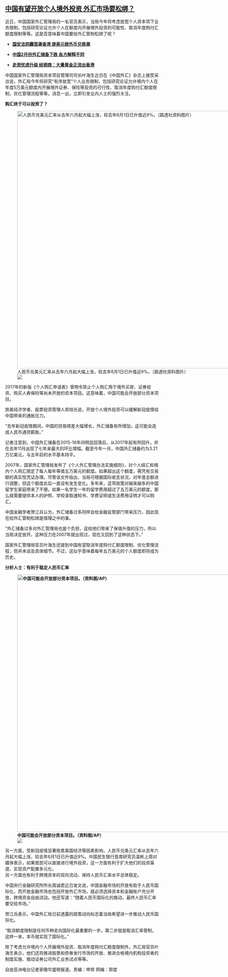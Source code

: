 <!--1614197480000-->
[中国有望开放个人境外投资  外汇市场要松绑？](https://www.rfa.org/mandarin/yataibaodao/jingmao/hc-02242021135847.html)
------

<p>近日，中国国家外汇管理局的一名官员表示，当局今年将考虑放宽个人资本项下业务限制，包括研究论证允许个人在额度内开展境外投资的可能性、取消年度购付汇额度限制等等。这是否意味着中国要给外汇管制松绑了呢？</p><ul><li><b><a class="external-link" href="http://www.rfa.org/mandarin/yataibaodao/ql2-05292020062952.html">国安法阴霾笼罩香港 提美元掀外币兑换潮</a></b></li></ul><ul><li><b><a class="external-link" href="http://www.rfa.org/mandarin/Xinwen/4-03082020151700.html">中国2月份外汇储备下跌 各方解释不同</a></b></li></ul><ul><li><b><a class="external-link" href="http://www.rfa.org/mandarin/yataibaodao/jingmao/gf1-09182019094224.html">走资忧虑升级 经销商：大量黄金正流出香港</a></b></li></ul><p></p><p>中国国家外汇管理局资本项目管理司司长叶海生近日在《中国外汇》杂志上接受采访说，外汇局今年将研究“有序放宽”个人业务限制，包括研究论证允许境内个人在年度5万美元额度内开展境外证券、保险等投资的可行性、取消年度购付汇额度限制，优化管理流程等等。消息一出，立即引发业内人士的强烈关注。</p><p><strong>购汇终于可以投资了？</strong></p><p><figure class="image-richtext image-inline captioned" style="width:1500px;"><img alt="人民币兑美元汇率从去年六月起大幅上涨，较去年6月1日已升值近9%。（路透社资料图片）" height="844" src="https://www.rfa.org/mandarin/yataibaodao/jingmao/hc-02242021135847.html/3cbb2dbb-9f29-44bd-9073-844bbba64705.jpeg/@@images/91b39124-4e77-4509-8805-55facb564b04.jpeg" title="2" width="1500"/><figcaption class="image-caption">人民币兑美元汇率从去年六月起大幅上涨，较去年6月1日已升值近9%。（路透社资料图片）</figcaption><small></small><div id="zoomattribute"><a data-caption="人民币兑美元汇率从去年六月起大幅上涨，较去年6月1日已升值近9%。（路透社资料图片）" data-fancybox="" href="https://www.rfa.org/mandarin/yataibaodao/jingmao/hc-02242021135847.html/3cbb2dbb-9f29-44bd-9073-844bbba64705.jpeg" id="single_image" title="人民币兑美元汇率从去年六月起大幅上涨，较去年6月1日已升值近9%。（路透社资料图片）"><img src="/++plone++rfa-resources/img/icon-zoom.png"/></a></div></figure></p><p>2017年的新版《个人购汇申请表》曾明令禁止个人购汇用于境外买房、证券投资、购买人寿保险等尚未开放的资本项目。这意味着，中国可能会开放部分资本项目。</p><p>旅美经济学者、股票投资管理人郑旭光说，开放个人境外投资可以缓解新冠疫情给中国带来的通胀压力。</p><p>“去年新冠疫情期间，中国的贸易顺差大幅增长，外汇储备有所增加，这可能会造成人民币通货膨胀。”</p><p>记者注意到，中国外汇储备在2015-16年间明显回落后，从2017年起有所回升，并在去年11月出现了七年来最大的环比增幅。截至今年一月，中国外汇储备约为3.21万亿美元，与五年前的水平基本持平。</p><p>2007年，国家外汇管理局发布了《个人外汇管理办法实施细则》，对个人结汇和境内个人购汇限定了每人每年等值五万美元的额度。如果超出这个额度，需凭有交易额的真实性凭证办理。尽管该文件指出，当局可根据国际收支状况，对年度总额进行调整，但这个额度此后一直没有发生变化。多年来，这项政策对越来越多的中国留学生家庭带来了不便。如果一名学生一年的留学费用超过了五万美元的额度，那么就需要提供本人的护照、学校录取通知书、学费证明或生活费用证明才可以购汇。</p><p>中国金融学者贺江兵认为，外汇储备过多同样会给金融监管部门带来压力，因此现在给外汇管制松绑是情理之中的事。</p><p>“外汇储备过多对外汇管理局也是个负担，这给他们带来了保值升值的压力，所以当局决定放开。这种压力在2007年就出现过，现在又回到了这种状态下。”</p><p>国家外汇管理局官员叶海生还提到中国有望取消年度购付汇额度限制、优化管理流程，但并未谈及具体细节。不过，这似乎意味着每年五万美元的个人额度即将成为历史。</p><p><strong>分析人士：有利于稳定人民币汇率</strong></p><p><strong><figure class="image-richtext image-inline captioned" style="width:1500px;"><img alt="中国可能会开放部分资本项目。（资料图/AP）" height="844" src="https://www.rfa.org/mandarin/yataibaodao/jingmao/hc-02242021135847.html/1e7199ad-2b06-4f84-9b1a-ec8a0b192a96.jpeg/@@images/21c87a3f-81a8-485f-ae09-1d6ff79b94dc.jpeg" title="3" width="1500"/><figcaption class="image-caption">中国可能会开放部分资本项目。（资料图/AP）</figcaption><small></small><div id="zoomattribute"><a data-caption="中国可能会开放部分资本项目。（资料图/AP）" data-fancybox="" href="https://www.rfa.org/mandarin/yataibaodao/jingmao/hc-02242021135847.html/1e7199ad-2b06-4f84-9b1a-ec8a0b192a96.jpeg" id="single_image" title="中国可能会开放部分资本项目。（资料图/AP）"><img src="/++plone++rfa-resources/img/icon-zoom.png"/></a></div></figure></strong></p><p>另一方面，受新冠疫情显著拖累美国经济等因素影响，人民币兑美元汇率从去年六月起大幅上涨，较去年6月1日已升值近9%。中国民生银行首席研究员温彬上周对媒体表示，如果居民可以直接进行境外投资，这一方面有利于扩大他们的投资渠道，实现资产配置多元化，<br/>另一方面也有利于跨境资本的双向流动，保持人民币汇率水平总体稳定。</p><p>中国央行金融研究所所长周诚君近日发文说，中国金融市场的开放有助于人民币国际化，而开放金融市场也包括开放外汇市场，就必须选择资本和金融账户充分开放，跨境资金自由流动。他还写道：“随着人民币国际化的推动，最终人民币汇率要交给市场。”</p><p>贺江兵表示，中国外汇局日前透露的政策动向标志着当局希望进一步推动人民币国际化。</p><p>“取消额度限制是任何币种走向国际化最重要的一步。第二步就是取消汇率管制，这样一来，本币就实现了国际化。”</p><p>除了考虑允许境内个人开展境外投资、取消年度购付汇额度限制外，外汇局官员叶海生表示，他们还将推进股票和债券发行市场的开放、推进合格境内机构投资者的制度实施、推动证券公司外汇业务试点等等。</p><p>自由亚洲电台记者家傲华盛顿报道。责编：申铧 网编：郭度</p>
